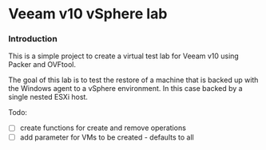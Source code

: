 # Veeam v10 vSphere lab

### Introduction
This is a simple project to create a virtual test lab for Veeam v10 using Packer and OVFtool.

The goal of this lab is to test the restore of a machine that is backed up with the Windows agent to a vSphere environment. In this case backed by a single nested ESXi host.

Todo:
- [ ] create functions for create and remove operations
- [ ] add parameter for VMs to be created - defaults to all